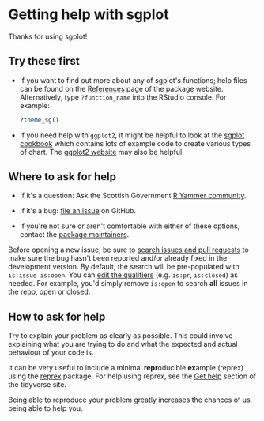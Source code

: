 # Getting help with sgplot

Thanks for using sgplot!

## Try these first

* If you want to find out more about any of sgplot's functions; help files can be found on the [References](https://ScotGovAnalysis.github.io/sgplot/reference) page of the package website. Alternatively, type `?function_name` into the RStudio console. For example:

   ``` r
   ?theme_sg()
   ```

* If you need help with `ggplot2`, it might be helpful to look at the [sgplot cookbook](https://ScotGovAnalysis.github.io/sgplot/articles/cookbook.html) which contains lots of example code to create various types of chart. The [ggplot2 website](https://ggplot2.tidyverse.org/index.html) may also be helpful.


## Where to ask for help

* If it's a question: Ask the Scottish Government [R Yammer community](https://web.yammer.com/main/groups/eyJfdHlwZSI6Ikdyb3VwIiwiaWQiOiI2MzQ4MzE2NjczIn0).
  
*   If it's a bug: [file an issue](https://github.com/ScotGovAnalysis/sgplot/issues/new) on GitHub.  
  
*   If you're not sure or aren't comfortable with either of these options, contact the [package maintainers](https://ScotGovAnalysis.github.io/sgplot/authors.html#authors).

Before opening a new issue, be sure to [search issues and pull requests](https://github.com/ScotGovAnalysis/sgplot/issues) to make sure the bug hasn't been reported and/or already fixed in the development version. 
By default, the search will be pre-populated with `is:issue is:open`. 
You can [edit the qualifiers](https://help.github.com/articles/searching-issues-and-pull-requests/)  (e.g. `is:pr`, `is:closed`) as needed. 
For example, you'd simply remove `is:open` to search **all** issues in the repo, open or closed.

## How to ask for help

Try to explain your problem as clearly as possible. This could involve explaining what you are trying to do and what the expected and actual behaviour of your code is. 

It can be very useful to include a minimal **repr**oducible **ex**ample (reprex) using the [reprex](https://reprex.tidyverse.org/) package. For help using reprex, see the [Get help](https://www.tidyverse.org/help/) section of the tidyverse site.

Being able to reproduce your problem greatly increases the chances of us being able to help you.
